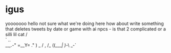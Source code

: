 # igus
yooooooo hello
not sure what we're doing here
how about write something that deletes tweets by date
or game with ai npcs - is that 2 complicated
or a silli lil cat 
                      /\
                   \` ..\
              __,.-" =__Y=
            ."        )
      _    /   ,    \/\_
     ((____|    )_-\ \_-`
